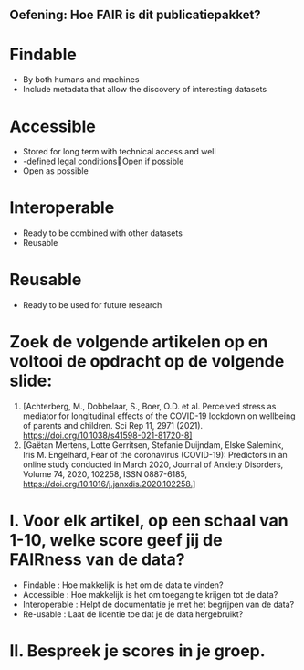 ## Oefening: Hoe FAIR is dit publicatiepakket?

# Findable
- By both humans and machines
- Include metadata that allow the discovery of interesting datasets
# Accessible
- Stored for long term with technical access and well
- -defined legal conditionsOpen if possible
- Open as possible
# Interoperable
- Ready to be combined with other datasets
- Reusable
# Reusable
- Ready to be used for future research

# Zoek de volgende artikelen op en voltooi de opdracht op de volgende slide:
1. [Achterberg, M., Dobbelaar, S., Boer, O.D. et al. Perceived stress as mediator for longitudinal effects of the COVID-19 lockdown on wellbeing of parents and children. Sci Rep 11, 2971 (2021). https://doi.org/10.1038/s41598-021-81720-8] 
2. [Gaëtan Mertens, Lotte Gerritsen, Stefanie Duijndam, Elske Salemink, Iris M. Engelhard, Fear of the coronavirus (COVID-19): Predictors in an online study conducted in March 2020, Journal of Anxiety Disorders, Volume 74, 2020, 102258, ISSN 0887-6185, https://doi.org/10.1016/j.janxdis.2020.102258.]

# I. Voor elk artikel, op een schaal van 1-10, welke score geef jij de FAIRness van de data?

- Findable  		: Hoe makkelijk is het om de data te vinden?
- Accessible		: Hoe makkelijk is het om toegang te krijgen tot de data?
- Interoperable	: Helpt de documentatie je met het begrijpen van de data? 
- Re-usable 		: Laat de licentie toe dat je de data hergebruikt?
  
# II. Bespreek je scores in je groep.















